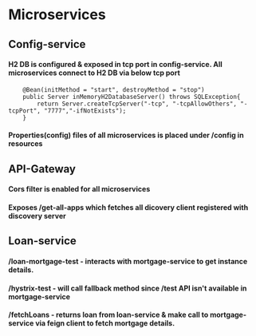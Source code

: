 # Microservices

## Config-service

#### H2 DB is configured & exposed in tcp port in config-service. All microservices connect to H2 DB via below tcp port

```
	@Bean(initMethod = "start", destroyMethod = "stop")
	public Server inMemoryH2DatabaseServer() throws SQLException{
		return Server.createTcpServer("-tcp", "-tcpAllowOthers", "-tcpPort", "7777","-ifNotExists");
	}
```

#### Properties(config) files of all microservices is placed under /config in resources

## API-Gateway

#### Cors filter is enabled for all microservices
#### Exposes /get-all-apps which fetches all dicovery client registered with discovery server

## Loan-service

#### /loan-mortgage-test - interacts with mortgage-service to get instance details.
#### /hystrix-test - will call fallback method since /test API isn't available in mortgage-service
#### /fetchLoans - returns loan from loan-service & make call to mortgage-service via feign client to fetch mortgage details.


